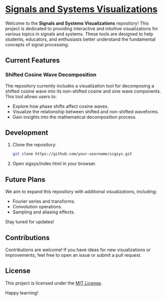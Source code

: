 # [Signals and Systems Visualizations](https://roomrys.github.io/sigsys/)

Welcome to the **Signals and Systems Visualizations** repository! This project is dedicated to providing interactive and intuitive visualizations for various topics in signals and systems. These tools are designed to help students, educators, and enthusiasts better understand the fundamental concepts of signal processing.

## Current Features

### Shifted Cosine Wave Decomposition

The repository currently includes a visualization tool for decomposing a shifted cosine wave into its non-shifted cosine and sine wave components. This tool allows users to:

- Explore how phase shifts affect cosine waves.
- Visualize the relationship between shifted and non-shifted waveforms.
- Gain insights into the mathematical decomposition process.

## Development

1. Clone the repository:

   ```bash
   git clone https://github.com/your-username/sigsys.git
   ```

2. Open sigsys/index.html in your browser.

## Future Plans

We aim to expand this repository with additional visualizations, including:

- Fourier series and transforms.
- Convolution operations.
- Sampling and aliasing effects.

Stay tuned for updates!

## Contributions

Contributions are welcome! If you have ideas for new visualizations or improvements, feel free to open an issue or submit a pull request.

## License

This project is licensed under the [MIT License](LICENSE).

Happy learning!
